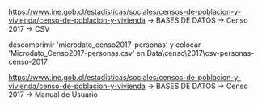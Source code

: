 https://www.ine.gob.cl/estadisticas/sociales/censos-de-poblacion-y-vivienda/censo-de-poblacion-y-vivienda
&rarr; BASES DE DATOS &rarr; Censo 2017 &rarr; CSV

descomprimir 'microdato_censo2017-personas' y colocar 'Microdato_Censo2017-personas.csv' en Data\censo\2017\csv-personas-censo-2017

https://www.ine.gob.cl/estadisticas/sociales/censos-de-poblacion-y-vivienda/censo-de-poblacion-y-vivienda
&rarr; BASES DE DATOS &rarr; Censo 2017 &rarr; Manual de Usuario
